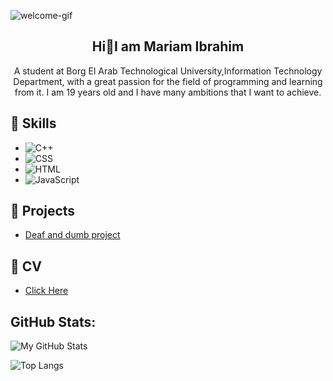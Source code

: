 ![welcome-gif](https://github.com/user-attachments/assets/a650f514-aacf-4c67-b861-62628e5757c6)

<h2 align="center">Hi🫡I am Mariam Ibrahim</h2> 
<p align="center">
A student at Borg El Arab Technological University,Information Technology Department, with a great passion for the field of programming and learning from it. 
I am 19 years old and I have many ambitions that I want to achieve. </p>

## 🧠 Skills
- ![C++](https://img.shields.io/badge/-C++-red)
- ![CSS](https://img.shields.io/badge/-CSS3-blue)
- ![HTML](https://img.shields.io/badge/-HTML5-orange)  
- ![JavaScript](https://img.shields.io/badge/-JavaScript-yellow)
## 🚀 Projects
- [Deaf and dumb project ](https://www.linkedin.com/posts/mariam-ibrahim-b95743307_aetaecaezaewaehabraepaewaesaeyabraeuaepaetaehaev-activity-7211097604812599296-RlSz?utm_source=share&utm_medium=member_android)

## 📄 CV
- [Click Here](https://drive.google.com/file/d/1HHUItwLUV5lJwNOfnHknnLGzZwpvoFt8/view?usp=drivesdk)

## GitHub Stats:
![My GitHub Stats](https://github-readme-stats.vercel.app/api?username=mariomaibrahim&show_icons=true&theme=radical)

![Top Langs](https://github-readme-stats.vercel.app/api/top-langs/?username=mariomaibrahim&layout=compact&theme=radical)




